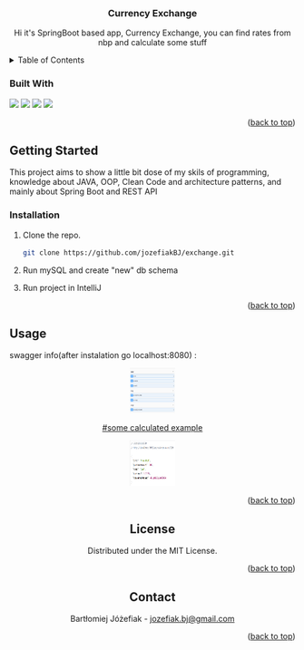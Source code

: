 <div id="top"></div>


<!-- PROJECT LOGO -->
<br />
<div align="center">

<h3 align="center">Currency Exchange </h3>

  <p align="center">
    Hi it's SpringBoot based app, Currency Exchange, you can find rates from nbp and calculate some stuff
  </p>
  
</div>

<!-- TABLE OF CONTENTS -->
<details>
  <summary>Table of Contents</summary>
  <ol>
    <li><a href="#built-with">Built With</a></li>
    <li><a href="#getting-started">Getting Started</a></li>
    <li><a href="#installation">Installation</a></li>
    <li><a href="#usage">Usage</a></li>
    <li><a href="#license">License</a></li>
    <li><a href="#contact">Contact</a></li>
  </ol>
</details>


### Built With
<div>
<img src="https://img.shields.io/badge/Java-ED8B00?style=for-the-badge&logo=java&logoColor=white">
<img src="https://img.shields.io/badge/MySQL-005C84?style=for-the-badge&logo=mysql&logoColor=white">
<img src="https://img.shields.io/badge/IntelliJIDEA-000000.svg?style=for-the-badge&logo=intellij-idea&logoColor=white">
<img src="https://img.shields.io/badge/Spring-6DB33F?style=for-the-badge&logo=spring&logoColor=white">
  
</div>

<p align="right">(<a href="#top">back to top</a>)</p>



<!-- GETTING STARTED -->
## Getting Started

This project aims to show a little bit dose of my skils of programming, knowledge about JAVA, OOP, Clean Code and architecture patterns, and mainly about Spring Boot and REST API


### Installation

1. Clone the repo.
   ```sh
   git clone https://github.com/jozefiakBJ/exchange.git
   ```
   
2. Run mySQL and create "new" db schema

4. Run project in IntelliJ 

<p align="right">(<a href="#top">back to top</a>)</p>



<!-- USAGE EXAMPLES -->
## Usage
swagger info(after instalation go localhost:8080) :
<div align="center">
  <a href="https://github.com/github_username/repo_name">
    <img src="swag.png" alt="Logo" width="80" height="80">
    
#some calculated example
</a>
  <div align="center">
  <a href="https://github.com/github_username/repo_name">
    <img src="calc.png" alt="Logo" width="80" height="80">
  </a>
    

<p align="right">(<a href="#top">back to top</a>)</p>

<!-- LICENSE -->
## License

Distributed under the MIT License.

<p align="right">(<a href="#top">back to top</a>)</p>


<!-- CONTACT -->
## Contact

Bartłomiej Jóżefiak - jozefiak.bj@gmail.com

<p align="right">(<a href="#top">back to top</a>)</p>
